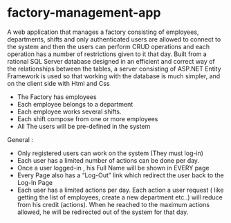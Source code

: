 # factory-management-app

A web application that manages a factory consisting of employees, departments, shifts and only authenticated users are allowed to connect to the system and then the users can perform CRUD operations and each operation has a number of restrictions given to it that day.
 Built from a rational SQL Server database designed in an efficient and correct way of the relationships between the tables, a server consisting of ASP.NET Entity Framework is used so that working with the database is much simpler, and on the client side with Html and Css
 - The Factory has employees
- Each employee belongs to a department
- Each employee works several shifts.
- Each shift compose from one or more employees
- All The users will be pre-defined in the system

General :
- Only registered users can work on the system (They must log-in)
- Each user has a limited number of actions can be done per day.
- Once a user logged-in , his Full Name will be shown in EVERY page
- Every Page also has a “Log-Out” link which redirect the user back to the Log-In Page
- Each user has a limited actions per day. Each action a user request ( like getting the list
of employees, create a new department etc..) will reduce from his credit (actions).
When he reached to the maximum actions allowed, he will be redirected out of the
system for that day.

